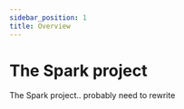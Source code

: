 ```yaml
---
sidebar_position: 1
title: Overview
---
```


# The Spark project

The Spark project.. probably need to rewrite
